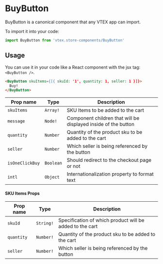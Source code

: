 # BuyButton
BuyButton is a canonical component that any VTEX app can import.

To import it into your code: 
```js
import BuyButton from 'vtex.store-components/BuyButton'
```

## Usage
You can use it in your code like a React component with the jsx tag: `<BuyButton />`. 
```html
<BuyButton skuItems={[{ skuId: '1', quantity: 1, seller: 1 }]}> 
  Buy!
</BuyButton>
```

| Prop name          | Type       | Description                                                                 |
| ------------------ | ---------- | --------------------------------------------------------------------------- |
| `skuItems`         | `Array!`   | SKU Items to be added to the cart                                           |
| `message`          | `Node!`    | Component children that will be displayed inside of the button              |
| `quantity`         | `Number`   | Quantity of the product sku to be added to the cart                         |
| `seller`           | `Number`   | Which seller is being referenced by the button                              |
| `isOneClickBuy`    | `Boolean`  | Should redirect to the checkout page or not                                 |
| `intl`             | `Object`   | Internationalization property to format text                                |

#### SKU Items Props

| Prop name          | Type       | Description                                                                 |
| ------------------ | ---------- | --------------------------------------------------------------------------- |
| `skuId`            | `String!`  | Specification of which product will be added to the cart                    |
| `quantity`         | `Number!`  | Quantity of the product sku to be added to the cart                         |
| `seller`           | `Number!`  | Which seller is being referenced by the button                              |


